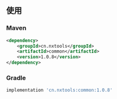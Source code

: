 ## 使用
### Maven
```xml
<dependency>
    <groupId>cn.nxtools</groupId>
    <artifactId>common</artifactId>
    <version>1.0.8</version>
</dependency>
```
### Gradle
```groovy
implementation 'cn.nxtools:common:1.0.8'
```